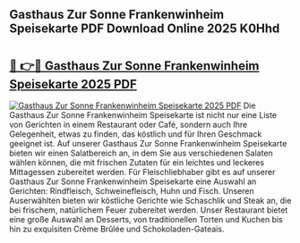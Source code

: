 ## Gasthaus Zur Sonne Frankenwinheim Speisekarte PDF Download Online 2025 K0Hhd

# <h2><a href="http://gc7e6qw.nevu.top/?p=Gasthaus+Zur+Sonne+Frankenwinheim+Speisekarte">🔗 👉🔴 Gasthaus Zur Sonne Frankenwinheim Speisekarte 2025 PDF</a></h2>

[![Gasthaus Zur Sonne Frankenwinheim Speisekarte 2025 PDF](https://i.imgur.com/dBaPXMq.png)](http://gc7e6qw.nevu.top/?p=Gasthaus+Zur+Sonne+Frankenwinheim+Speisekarte)
Die Gasthaus Zur Sonne Frankenwinheim Speisekarte ist nicht nur eine Liste von Gerichten in einem Restaurant oder Café, sondern auch Ihre Gelegenheit, etwas zu finden, das köstlich und für Ihren Geschmack geeignet ist. Auf unserer Gasthaus Zur Sonne Frankenwinheim Speisekarte bieten wir einen Salatbereich an, in dem Sie aus verschiedenen Salaten wählen können, die mit frischen Zutaten für ein leichtes und leckeres Mittagessen zubereitet werden. Für Fleischliebhaber gibt es auf unserer Gasthaus Zur Sonne Frankenwinheim Speisekarte eine Auswahl an Gerichten: Rindfleisch, Schweinefleisch, Huhn und Fisch. Unseren Auserwählten bieten wir köstliche Gerichte wie Schaschlik und Steak an, die bei frischem, natürlichem Feuer zubereitet werden. Unser Restaurant bietet eine große Auswahl an Desserts, von traditionellen Torten und Kuchen bis hin zu exquisiten Crème Brûlée und Schokoladen-Gateais.
